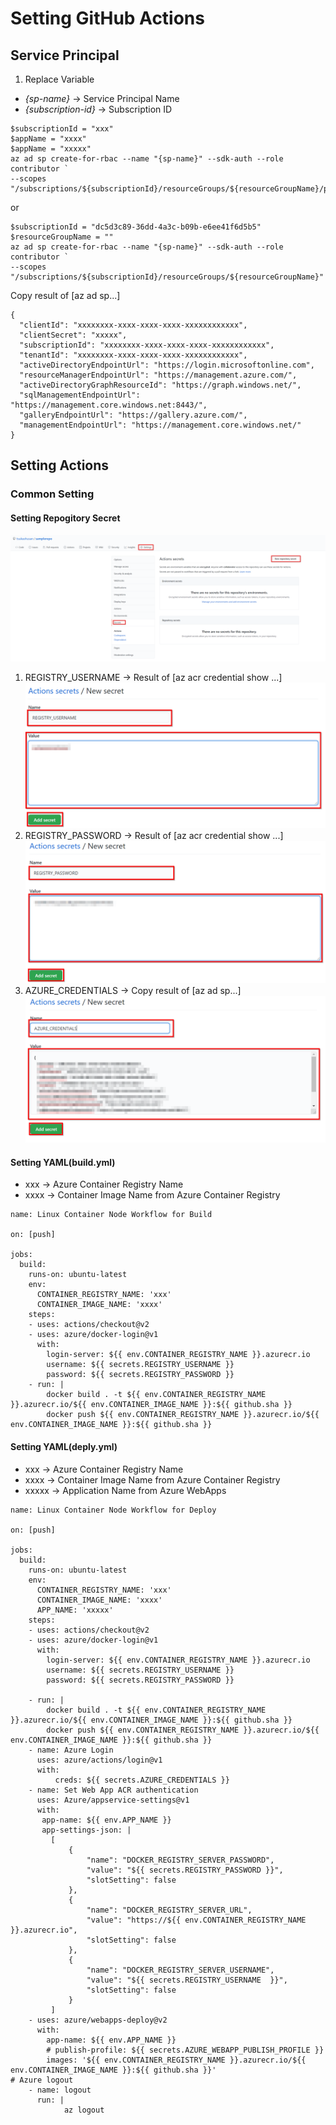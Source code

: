 # Setting GitHub Actions

##  Service Principal
1. Replace Variable
- _{sp-name}_ -> Service Principal Name
- _{subscription-id}_ -> Subscription ID

```
$subscriptionId = "xxx"
$appName = "xxxx"
$appName = "xxxxx"
az ad sp create-for-rbac --name "{sp-name}" --sdk-auth --role contributor `
--scopes "/subscriptions/${subscriptionId}/resourceGroups/${resourceGroupName}/providers/Microsoft.Web/sites/${appName}"
```
or
```
$subscriptionId = "dc5d3c89-36dd-4a3c-b09b-e6ee41f6d5b5"
$resourceGroupName = ""
az ad sp create-for-rbac --name "{sp-name}" --sdk-auth --role contributor `
--scopes "/subscriptions/${subscriptionId}/resourceGroups/${resourceGroupName}"
```
Copy result of [az ad sp...]
```
{
  "clientId": "xxxxxxxx-xxxx-xxxx-xxxx-xxxxxxxxxxxx",
  "clientSecret": "xxxxx",
  "subscriptionId": "xxxxxxxx-xxxx-xxxx-xxxx-xxxxxxxxxxxx",
  "tenantId": "xxxxxxxx-xxxx-xxxx-xxxx-xxxxxxxxxxxx",
  "activeDirectoryEndpointUrl": "https://login.microsoftonline.com",
  "resourceManagerEndpointUrl": "https://management.azure.com/",
  "activeDirectoryGraphResourceId": "https://graph.windows.net/",
  "sqlManagementEndpointUrl": "https://management.core.windows.net:8443/",
  "galleryEndpointUrl": "https://gallery.azure.com/",
  "managementEndpointUrl": "https://management.core.windows.net/"
}
```

## Setting Actions
### Common Setting
#### Setting Repogitory Secret

![secret1](images/github-actions-secret1.png "Setting Secret for Actions")

1. REGISTRY_USERNAME -> Result of [az acr credential show ...]
![registry-user](images/github-actions-secret-registry-user.png "Registry User")
1. REGISTRY_PASSWORD -> Result of [az acr credential show ...]
![registry-password](images/github-actions-secret-registry-password.png "Registry Password")
1. AZURE_CREDENTIALS -> Copy result of [az ad sp...]
![AzureCredentials](images/github-actions-secret-azure-credentials.png "Azure Credentials")


#### Setting YAML(build.yml)
- xxx -> Azure Container Registry Name
- xxxx -> Container Image Name from Azure Container Registry

```
name: Linux Container Node Workflow for Build

on: [push]

jobs:
  build:
    runs-on: ubuntu-latest
    env:
      CONTAINER_REGISTRY_NAME: 'xxx'
      CONTAINER_IMAGE_NAME: 'xxxx'
    steps:
    - uses: actions/checkout@v2
    - uses: azure/docker-login@v1
      with:
        login-server: ${{ env.CONTAINER_REGISTRY_NAME }}.azurecr.io
        username: ${{ secrets.REGISTRY_USERNAME }}
        password: ${{ secrets.REGISTRY_PASSWORD }}
    - run: |
        docker build . -t ${{ env.CONTAINER_REGISTRY_NAME }}.azurecr.io/${{ env.CONTAINER_IMAGE_NAME }}:${{ github.sha }}
        docker push ${{ env.CONTAINER_REGISTRY_NAME }}.azurecr.io/${{ env.CONTAINER_IMAGE_NAME }}:${{ github.sha }}
```

#### Setting YAML(deply.yml)
- xxx -> Azure Container Registry Name
- xxxx -> Container Image Name from Azure Container Registry
- xxxxx -> Application Name from Azure WebApps
```
name: Linux Container Node Workflow for Deploy

on: [push]

jobs:
  build:
    runs-on: ubuntu-latest
    env:
      CONTAINER_REGISTRY_NAME: 'xxx'
      CONTAINER_IMAGE_NAME: 'xxxx'
      APP_NAME: 'xxxxx'
    steps:
    - uses: actions/checkout@v2
    - uses: azure/docker-login@v1
      with:
        login-server: ${{ env.CONTAINER_REGISTRY_NAME }}.azurecr.io
        username: ${{ secrets.REGISTRY_USERNAME }}
        password: ${{ secrets.REGISTRY_PASSWORD }}

    - run: |
        docker build . -t ${{ env.CONTAINER_REGISTRY_NAME }}.azurecr.io/${{ env.CONTAINER_IMAGE_NAME }}:${{ github.sha }}
        docker push ${{ env.CONTAINER_REGISTRY_NAME }}.azurecr.io/${{ env.CONTAINER_IMAGE_NAME }}:${{ github.sha }}   
    - name: Azure Login
      uses: azure/actions/login@v1
      with:
          creds: ${{ secrets.AZURE_CREDENTIALS }} 
    - name: Set Web App ACR authentication
      uses: Azure/appservice-settings@v1
      with:
       app-name: ${{ env.APP_NAME }}
       app-settings-json: |
         [
             {
                 "name": "DOCKER_REGISTRY_SERVER_PASSWORD",
                 "value": "${{ secrets.REGISTRY_PASSWORD }}",
                 "slotSetting": false
             },
             {
                 "name": "DOCKER_REGISTRY_SERVER_URL",
                 "value": "https://${{ env.CONTAINER_REGISTRY_NAME }}.azurecr.io",
                 "slotSetting": false
             },
             {
                 "name": "DOCKER_REGISTRY_SERVER_USERNAME",
                 "value": "${{ secrets.REGISTRY_USERNAME  }}",
                 "slotSetting": false
             }
         ]
    - uses: azure/webapps-deploy@v2
      with:
        app-name: ${{ env.APP_NAME }}
        # publish-profile: ${{ secrets.AZURE_WEBAPP_PUBLISH_PROFILE }}
        images: '${{ env.CONTAINER_REGISTRY_NAME }}.azurecr.io/${{ env.CONTAINER_IMAGE_NAME }}:${{ github.sha }}'
# Azure logout 
    - name: logout
      run: |
            az logout

```